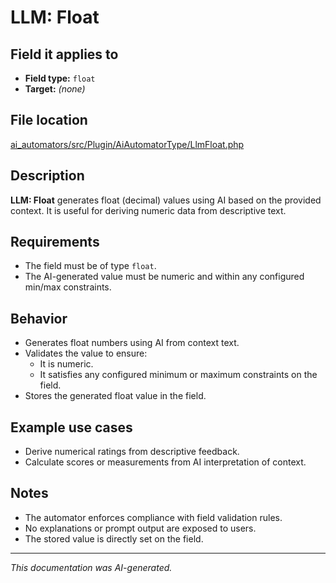 # LLM: Float

## Field it applies to

- **Field type:** `float`
- **Target:** *(none)*

## File location

[ai_automators/src/Plugin/AiAutomatorType/LlmFloat.php](https://git.drupalcode.org/project/ai/-/blob/1.2.x/modules/ai_automators/src/Plugin/AiAutomatorType/LlmFloat.php?ref_type=heads)

## Description

**LLM: Float** generates float (decimal) values using AI based on the provided context.
It is useful for deriving numeric data from descriptive text.

## Requirements

- The field must be of type `float`.
- The AI-generated value must be numeric and within any configured min/max constraints.

## Behavior

- Generates float numbers using AI from context text.
- Validates the value to ensure:
  - It is numeric.
  - It satisfies any configured minimum or maximum constraints on the field.
- Stores the generated float value in the field.

## Example use cases

- Derive numerical ratings from descriptive feedback.
- Calculate scores or measurements from AI interpretation of context.

## Notes

- The automator enforces compliance with field validation rules.
- No explanations or prompt output are exposed to users.
- The stored value is directly set on the field.

---

*This documentation was AI-generated.*
